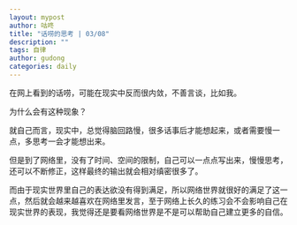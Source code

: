 ```yaml
---
layout: mypost
author: 咕咚
title: "话唠的思考 | 03/08"
description: ""
tags: 自律 
author: gudong
categories: daily
---
```


在网上看到的话唠，可能在现实中反而很内敛，不善言谈，比如我。

为什么会有这种现象？

就自己而言，现实中，总觉得脑回路慢，很多话事后才能想起来，或者需要慢一点，多思考一会才能想出来。

但是到了网络里，没有了时间、空间的限制，自己可以一点点写出来，慢慢思考，还可以不断修正，这样最终的输出就会相对缜密很多了。

而由于现实世界里自己的表达欲没有得到满足，所以网络世界就很好的满足了这一点，然后就会越来越喜欢在网络里发言，至于网络上长久的练习会不会影响自己在现实世界的表现，我觉得还是要看网络世界是不是可以帮助自己建立更多的自信。
